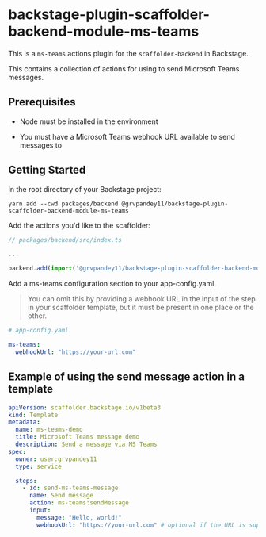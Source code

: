 # backstage-plugin-scaffolder-backend-module-ms-teams

This is a `ms-teams` actions plugin for the `scaffolder-backend` in Backstage.

This contains a collection of actions for using to send Microsoft Teams messages.

## Prerequisites

- Node must be installed in the environment

- You must have a Microsoft Teams webhook URL available to send messages to

## Getting Started

In the root directory of your Backstage project:

```shell
yarn add --cwd packages/backend @grvpandey11/backstage-plugin-scaffolder-backend-module-ms-teams
```

Add the actions you'd like to the scaffolder:

```typescript
// packages/backend/src/index.ts

...

backend.add(import('@grvpandey11/backstage-plugin-scaffolder-backend-module-ms-teams'));
```

Add a ms-teams configuration section to your app-config.yaml.

> You can omit this by providing a webhook URL in the input of the step in your scaffolder template, but it must be present in one place or the other.

```yaml
# app-config.yaml

ms-teams:
  webhookUrl: "https://your-url.com"
```

## Example of using the send message action in a template

```yaml
apiVersion: scaffolder.backstage.io/v1beta3
kind: Template
metadata:
  name: ms-teams-demo
  title: Microsoft Teams message demo
  description: Send a message via MS Teams
spec:
  owner: user:grvpandey11
  type: service

  steps:
    - id: send-ms-teams-message
      name: Send message
      action: ms-teams:sendMessage
      input:
        message: "Hello, world!"
        webhookUrl: "https://your-url.com" # optional if the URL is supplied in the app-config.yaml
```
